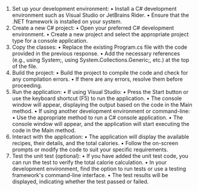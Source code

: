 1.	Set up your development environment:
•	Install a C# development environment such as Visual Studio or JetBrains Rider.
•	Ensure that the .NET framework is installed on your system.
2.	Create a new C# project:
•	Open your preferred C# development environment.
•	Create a new project and select the appropriate project type for a console application.
3.	Copy the classes:
•	Replace the existing Program.cs file with the code provided in the previous response.
•	Add the necessary references (e.g., using System;, using System.Collections.Generic;, etc.) at the top of the file.
4.	Build the project:
•	Build the project to compile the code and check for any compilation errors.
•	If there are any errors, resolve them before proceeding.
5.	Run the application:
•	If using Visual Studio:
•	Press the Start button or use the keyboard shortcut (F5) to run the application.
•	The console window will appear, displaying the output based on the code in the Main method.
•	If using another development environment or command-line:
•	Use the appropriate method to run a C# console application.
•	The console window will appear, and the application will start executing the code in the Main method.
6.	Interact with the application:
•	The application will display the available recipes, their details, and the total calories.
•	Follow the on-screen prompts or modify the code to suit your specific requirements.
7.	Test the unit test (optional):
•	If you have added the unit test code, you can run the test to verify the total calorie calculation.
•	In your development environment, find the option to run tests or use a testing framework's command-line interface.
•	The test results will be displayed, indicating whether the test passed or failed.

